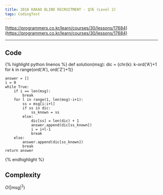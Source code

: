 ```yaml
---
title: 2018 KAKAO BLIND RECRUITMENT - 압축 (Level 2)
tags: CodingTest
---
```


[https://programmers.co.kr/learn/courses/30/lessons/17684](https://programmers.co.kr/learn/courses/30/lessons/17684)

<!--more-->

---

## Code
{% highlight python linenos %}
def solution(msg):
    dic = {chr(k): k-ord('A')+1 for k in range(ord('A'), ord('Z')+1)}

    answer = []
    i = 0
    while True:
        if i == len(msg):
            break
        for l in range(1, len(msg)-i+1):
            ss = msg[i:i+l]
            if ss in dic:
                ss_known = ss
            else:
                dic[ss] = len(dic) + 1
                answer.append(dic[ss_known])
                i = i+l-1
                break
        else:
            answer.append(dic[ss_known])
            break
    return answer
{% endhighlight %}


## Complexity
$O(|\text{msg}|^2)$
